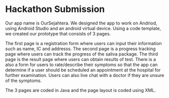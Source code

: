 # Hackathon Submission
Our app name is OurSejahtera. We designed the app to work on Andriod, using Android Studio and an android virtual device.
Using a code template, we created our prototype that consists of 3 pages.

The first page is a registration form where users can input their information such as name, IC and addresss.
The second page is a progress tracking page where users can track the progress of the saliva package.
The third page is the result page where users can obtain results of test. There is a also a form for users to rate/describe their symptoms so that the app can determine if a user should be scheduled an appointment at the hospital for further examination. Users can also live chat with a doctor if they are unsure of the symptoms.

The 3 pages are coded in Java and the page layout is coded using XML.

